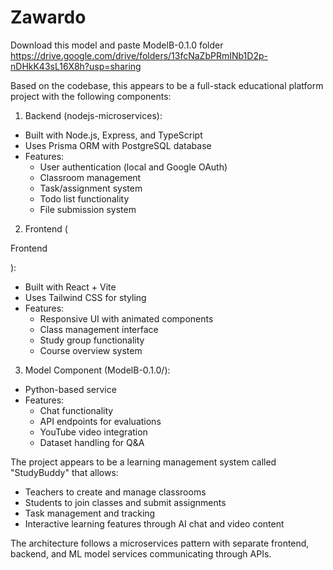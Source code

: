 # Zawardo


Download this model and paste ModelB-0.1.0 folder
https://drive.google.com/drive/folders/13fcNaZbPRmINb1D2p-nDHkK43sL16X8h?usp=sharing

Based on the codebase, this appears to be a full-stack educational platform project with the following components:

1. Backend (nodejs-microservices):
- Built with Node.js, Express, and TypeScript
- Uses Prisma ORM with PostgreSQL database
- Features:
  - User authentication (local and Google OAuth)
  - Classroom management
  - Task/assignment system
  - Todo list functionality
  - File submission system

2. Frontend (

Frontend

):
- Built with React + Vite
- Uses Tailwind CSS for styling
- Features:
  - Responsive UI with animated components
  - Class management interface
  - Study group functionality
  - Course overview system

3. Model Component (ModelB-0.1.0/):
- Python-based service
- Features:
  - Chat functionality
  - API endpoints for evaluations
  - YouTube video integration
  - Dataset handling for Q&A

The project appears to be a learning management system called "StudyBuddy" that allows:
- Teachers to create and manage classrooms
- Students to join classes and submit assignments
- Task management and tracking
- Interactive learning features through AI chat and video content

The architecture follows a microservices pattern with separate frontend, backend, and ML model services communicating through APIs.